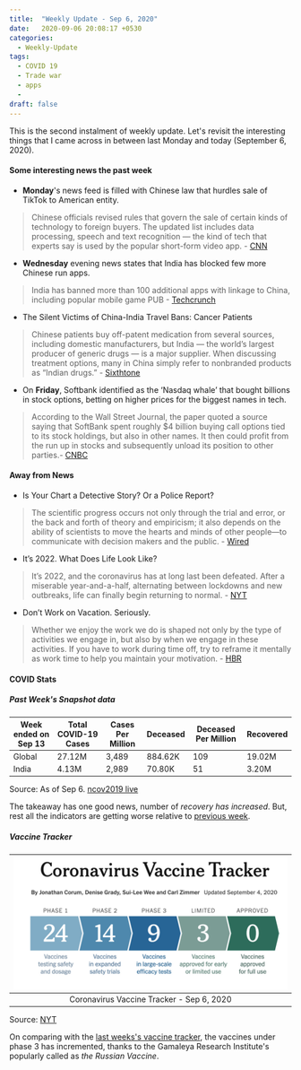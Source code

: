 ```yaml
---
title:  "Weekly Update - Sep 6, 2020"
date:   2020-09-06 20:08:17 +0530
categories:
  - Weekly-Update
tags:
  - COVID 19
  - Trade war
  - apps
  - 
draft: false
---
```


This is the second instalment of weekly update. Let's revisit the interesting things that I came across in between last Monday and today (September 6, 2020).


#### Some interesting news the past week
  - **Monday**'s news feed is filled with Chinese law that hurdles sale of TikTok to American entity.
> Chinese officials revised rules that govern the sale of certain kinds of technology to foreign buyers. The updated list includes data processing, speech and text recognition — the kind of tech that experts say is used by the popular short-form video app. - [CNN](https://edition.cnn.com/2020/08/31/tech/tiktok-bytedance-china-us-hnk-intl/index.html)

  - **Wednesday** evening news states that India has blocked few more Chinese run apps.
> India has banned more than 100 additional apps with linkage to China, including popular mobile game PUB - [Techcrunch](https://techcrunch.com/2020/09/02/india-bans-pubg-and-over-100-additional-chinese-apps/)

 - The Silent Victims of China-India Travel Bans: Cancer Patients
>  Chinese patients buy off-patent medication from several sources, including domestic manufacturers, but India — the world’s largest producer of generic drugs — is a major supplier. When discussing treatment options, many in China simply refer to nonbranded products as “Indian drugs.” - [Sixthtone](https://www.sixthtone.com/news/1006136/the-silent-victims-of-china-india-travel-bans-cancer-patients?s=09)

 - On **Friday**, Softbank identified as the ‘Nasdaq whale’ that bought billions in stock options, betting on higher prices for the biggest names in tech.
> According to the Wall Street Journal, the paper quoted a source saying that SoftBank spent roughly $4 billion buying call options tied to its stock holdings, but also in other names. It then could profit from the run up in stocks and subsequently unload its position to other parties.- [CNBC](https://www.cnbc.com/2020/09/04/softbank-reportedly-the-nasdaq-whale-that-bought-billions-in-options.html)

#### Away from News

  - Is Your Chart a Detective Story? Or a Police Report?
 > The scientific progress occurs not only through the trial and error, or the back and forth of theory and empiricism; it also depends on the ability of scientists to move the hearts and minds of other people—to communicate with decision makers and the public. - [Wired](https://www.wired.com/story/is-your-chart-a-detective-story-or-a-police-report/)

  - It’s 2022. What Does Life Look Like?
> It’s 2022, and the coronavirus has at long last been defeated. After a miserable year-and-a-half, alternating between lockdowns and new outbreaks, life can finally begin returning to normal. - [NYT](https://www.nytimes.com/2020/07/10/opinion/sunday/coronavirus-economy-two-years.html?utm_source=pocket&utm_medium=email&utm_campaign=pockethits)

  - Don’t Work on Vacation. Seriously.
> Whether we enjoy the work we do is shaped not only by the type of activities we engage in, but also by when we engage in these activities. If you have to work during time off, try to reframe it mentally as work time to help you maintain your motivation. - [HBR](https://hbr.org/2020/07/dont-work-on-vacation-seriously)


#### COVID Stats


##### Past Week's Snapshot data

|Week ended on Sep 13 |Total COVID-19 Cases  | Cases Per Million | Deceased| Deceased Per Million| Recovered |
|--|--| -- | -- | -- | -- |
| Global |  27.12M| 3,489 | 884.62K | 109 | 19.02M |
| India  |  4.13M| 2,989 | 70.80K | 51 | 3.20M |


Source: As of Sep 6. [ncov2019 live](https://ncov2019.live/data)

The takeaway has one good news, number of _recovery has increased_. But, rest all the indicators are getting worse relative to [previous week](https://dheepakg.github.io/weekly-update/2020/08/30/Weekly-Update-1.html#COVID-updates).


##### Vaccine  Tracker



| ![The tracker](https://raw.githubusercontent.com/dheepakg/dheepakg.github.io/main/assets/images/Weekly-update/TrackerSep04.png) |
| :------------------------------------------------------------------------: |
|                          Coronavirus Vaccine Tracker - Sep  6, 2020                                                                      |


Source: [NYT](https://www.nytimes.com/interactive/2020/science/coronavirus-vaccine-tracker.html)

On comparing with the [last weeks's vaccine tracker](https://dheepakg.github.io/weekly-update/2020/08/30/Weekly-Update-1.html#vaccine--tracker), the vaccines under phase 3 has incremented, thanks to the Gamaleya Research Institute's popularly called as _the Russian Vaccine_.
